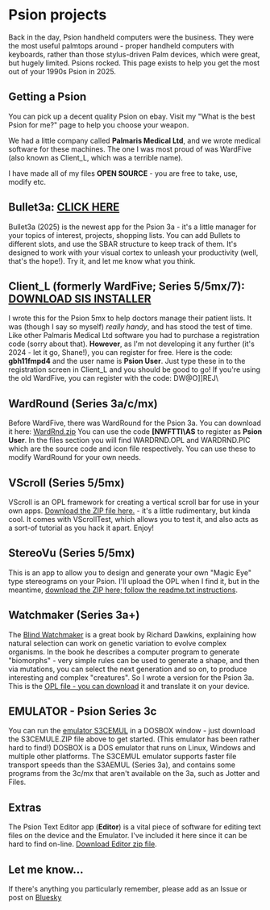 # Psion projects
Back in the day, Psion handheld computers were the business. They were the most useful palmtops around - proper handheld computers with keyboards, rather than those stylus-driven Palm devices, which were great, but hugely limited. Psions rocked. This page exists to help you get the most out of your 1990s Psion in 2025.

## Getting a Psion
You can pick up a decent quality Psion on ebay. Visit my "What is the best Psion for me?" page to help you choose your weapon.

We had a little company called **Palmaris Medical Ltd**, and we wrote medical software for these machines. The one I was most proud of was WardFive (also known as Client_L, which was a terrible name).

I have made all of my files **OPEN SOURCE** - you are free to take, use, modify etc.

## Bullet3a: [CLICK HERE](https://github.com/shanemuk/psion/tree/main/bullet3a)
Bullet3a (2025) is the newest app for the Psion 3a - it's a little manager for your topics of interest, projects, shopping lists. You can add Bullets to different slots, and use the SBAR structure to keep track of them. It's designed to work with your visual cortex to unleash your productivity (well, that's the hope!). Try it, and let me know what you think.

## Client_L (formerly WardFive; Series 5/5mx/7): [DOWNLOAD SIS INSTALLER](https://github.com/shanemuk/psion/blob/main/client_l.sis)
I wrote this for the Psion 5mx to help doctors manage their patient lists. It was (though I say so myself) _really handy_, and has stood the test of time. Like other Palmaris Medical Ltd software you had to purchase a registration code (sorry about that). **However**, as I'm not developing it any further (it's 2024 - let it go, Shane!), you can register for free. Here is the code: **gbh11fmpd4** and the user name is **Psion User**. Just type these in to the registration screen in Client_L and you should be good to go! If you're using the old WardFive, you can register with the code: DW@O]]REJ\

## WardRound (Series 3a/c/mx)
Before WardFive, there was WardRound for the Psion 3a. You can download it here: [WardRnd.zip](https://github.com/shanemuk/psion/blob/main/wardrnd.zip) You can use the code **[NWFTTI\AS** to register as **Psion User**. 
In the files section you will find WARDRND.OPL and WARDRND.PIC which are the source code and icon file respectively. You can use these to modify WardRound for your own needs.

## VScroll (Series 5/5mx)
VScroll is an OPL framework for creating a vertical scroll bar for use in your own apps. [Download the ZIP file here.](https://github.com/shanemuk/psion/blob/main/VScroll.zip) - it's a little rudimentary, but kinda cool. It comes with VScrollTest, which allows you to test it, and also acts as a sort-of tutorial as you hack it apart. Enjoy!

## StereoVu (Series 5/5mx)
This is an app to allow you to design and generate your own "Magic Eye" type stereograms on your Psion. I'll upload the OPL when I find it, but in the meantime, [download the ZIP here; follow the readme.txt instructions](https://github.com/shanemuk/psion/blob/main/stereovu_s5.zip).

## Watchmaker (Series 3a+)
The [Blind Watchmaker](https://en.wikipedia.org/wiki/The_Blind_Watchmaker) is a great book by Richard Dawkins, explaining how natural selection can work on genetic variation to evolve complex organisms. In the book he describes a computer program to generate "biomorphs" - very simple rules can be used to generate a shape, and then via mutations, you can select the next generation and so on, to produce interesting and complex "creatures". So I wrote a version for the Psion 3a. This is the [OPL file - you can download](https://github.com/shanemuk/psion/blob/main/WTCHMK2.OPL) it and translate it on your device. 

## EMULATOR - Psion Series 3c
You can run the [emulator S3CEMUL](https://github.com/shanemuk/psion/blob/main/S3CEMULE.zip) in a DOSBOX window - just download the S3CEMULE.ZIP file above to get started. (This emulator has been rather hard to find!) DOSBOX is a DOS emulator that runs on Linux, Windows and multiple other platforms. The S3CEMUL emulator supports faster file transport speeds than the S3AEMUL (Series 3a), and contains some programs from the 3c/mx that aren't available on the 3a, such as Jotter and Files.

## Extras
The Psion Text Editor app (**Editor**) is a vital piece of software for editing text files on the device and the Emulator. I've included it here since it can be hard to find on-line. [Download Editor zip file](https://github.com/shanemuk/psion/blob/main/editor.zip).

## Let me know...
If there's anything you particularly remember, please add as an Issue or post on [Bluesky](https://bsky.app/profile/shaneir.bsky.social)
